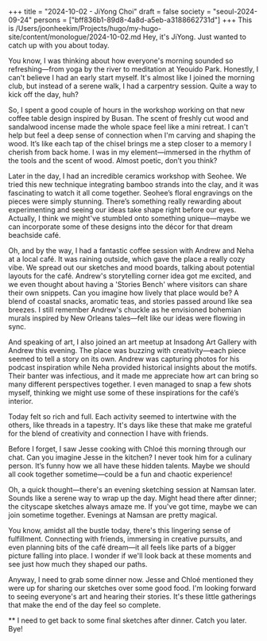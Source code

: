 +++
title = "2024-10-02 - JiYong Choi"
draft = false
society = "seoul-2024-09-24"
persons = ["bff836b1-89d8-4a8d-a5eb-a3188662731d"]
+++
This is /Users/joonheekim/Projects/hugo/my-hugo-site/content/monologue/2024-10-02.md
Hey, it's JiYong. Just wanted to catch up with you about today.

You know, I was thinking about how everyone's morning sounded so refreshing—from yoga by the river to meditation at Yeouido Park. Honestly, I can't believe I had an early start myself. It's almost like I joined the morning club, but instead of a serene walk, I had a carpentry session. Quite a way to kick off the day, huh?

So, I spent a good couple of hours in the workshop working on that new coffee table design inspired by Busan. The scent of freshly cut wood and sandalwood incense made the whole space feel like a mini retreat. I can't help but feel a deep sense of connection when I'm carving and shaping the wood. It’s like each tap of the chisel brings me a step closer to a memory I cherish from back home. I was in my element—immersed in the rhythm of the tools and the scent of wood. Almost poetic, don’t you think?

Later in the day, I had an incredible ceramics workshop with Seohee. We tried this new technique integrating bamboo strands into the clay, and it was fascinating to watch it all come together. Seohee’s floral engravings on the pieces were simply stunning. There’s something really rewarding about experimenting and seeing our ideas take shape right before our eyes. Actually, I think we might've stumbled onto something unique—maybe we can incorporate some of these designs into the décor for that dream beachside café.

Oh, and by the way, I had a fantastic coffee session with Andrew and Neha at a local café. It was raining outside, which gave the place a really cozy vibe. We spread out our sketches and mood boards, talking about potential layouts for the café. Andrew's storytelling corner idea got me excited, and we even thought about having a 'Stories Bench' where visitors can share their own snippets. Can you imagine how lively that place would be? A blend of coastal snacks, aromatic teas, and stories passed around like sea breezes. I still remember Andrew's chuckle as he envisioned bohemian murals inspired by New Orleans tales—felt like our ideas were flowing in sync. 

And speaking of art, I also joined an art meetup at Insadong Art Gallery with Andrew this evening. The place was buzzing with creativity—each piece seemed to tell a story on its own. Andrew was capturing photos for his podcast inspiration while Neha provided historical insights about the motifs. Their banter was infectious, and it made me appreciate how art can bring so many different perspectives together. I even managed to snap a few shots myself, thinking we might use some of these inspirations for the café’s interior.

Today felt so rich and full. Each activity seemed to intertwine with the others, like threads in a tapestry. It's days like these that make me grateful for the blend of creativity and connection I have with friends. 

Before I forget, I saw Jesse cooking with Chloé this morning through our chat. Can you imagine Jesse in the kitchen? I never took him for a culinary person. It’s funny how we all have these hidden talents. Maybe we should all cook together sometime—could be a fun and chaotic experience!

Oh, a quick thought—there's an evening sketching session at Namsan later. Sounds like a serene way to wrap up the day. Might head there after dinner; the cityscape sketches always amaze me. If you've got time, maybe we can join sometime together. Evenings at Namsan are pretty magical. 

You know, amidst all the bustle today, there's this lingering sense of fulfillment. Connecting with friends, immersing in creative pursuits, and even planning bits of the café dream—it all feels like parts of a bigger picture falling into place. I wonder if we'll look back at these moments and see just how much they shaped our paths.

Anyway, I need to grab some dinner now. Jesse and Chloé mentioned they were up for sharing our sketches over some good food. I'm looking forward to seeing everyone's art and hearing their stories. It's these little gatherings that make the end of the day feel so complete.

**
I need to get back to some final sketches after dinner. Catch you later. Bye!
